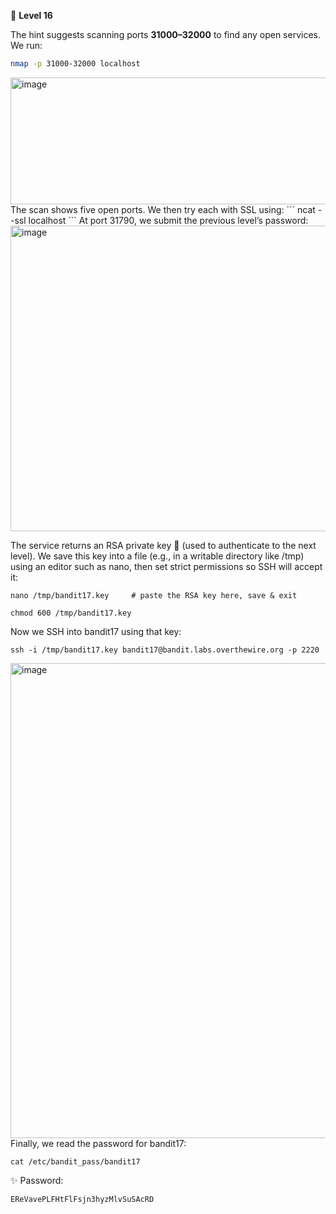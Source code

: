 🔐 **Level 16**

The hint suggests scanning ports **31000–32000** to find any open services. We run:  
```bash
nmap -p 31000-32000 localhost
```
<img width="584" height="203" alt="image" src="https://github.com/user-attachments/assets/82362026-7155-4151-b118-6c4bd79a408e" />
The scan shows five open ports. We then try each with SSL using:
```
ncat --ssl localhost <port>
```
At port 31790, we submit the previous level’s password:
<img width="690" height="489" alt="image" src="https://github.com/user-attachments/assets/6f36c891-59ef-4fc4-8654-059bb4b8f7cd" />

The service returns an RSA private key 🔑 (used to authenticate to the next level). We save this key into a file (e.g., in a writable directory like /tmp) using an editor such as nano, then set strict permissions so SSH will accept it:

```
nano /tmp/bandit17.key     # paste the RSA key here, save & exit
```
```
chmod 600 /tmp/bandit17.key
```
Now we SSH into bandit17 using that key:

```
ssh -i /tmp/bandit17.key bandit17@bandit.labs.overthewire.org -p 2220
```
<img width="866" height="760" alt="image" src="https://github.com/user-attachments/assets/293f174d-0d60-4b81-8a38-1f1ed75aebb6" />
Finally, we read the password for bandit17:

```
cat /etc/bandit_pass/bandit17
```
✨ Password:

```
EReVavePLFHtFlFsjn3hyzMlvSuSAcRD
```

